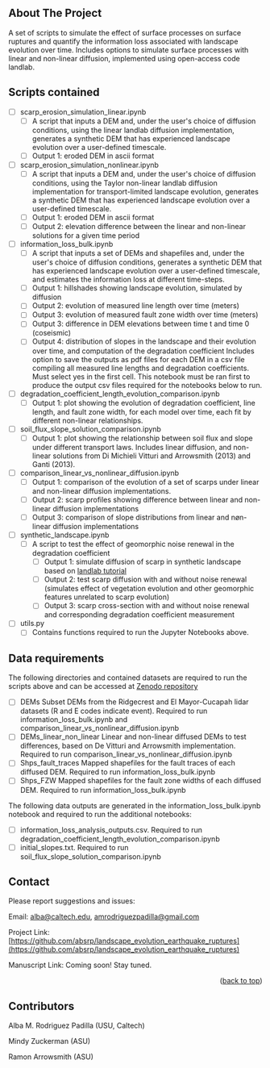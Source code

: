 <!-- ABOUT THE PROJECT -->
## About The Project
A set of scripts to simulate the effect of surface processes on surface ruptures and quantify the information loss associated with landscape evolution over time. Includes options to simulate surface processes with linear and non-linear diffusion, implemented using open-access code landlab.

## Scripts contained
- [ ] scarp_erosion_simulation_linear.ipynb
    - [ ] A script that inputs a DEM and, under the user's choice of diffusion conditions, using the linear landlab diffusion implementation, generates a synthetic DEM that has experienced landscape evolution over a  user-defined timescale. 
    - [ ] Output 1: eroded DEM in ascii format

- [ ] scarp_erosion_simulation_nonlinear.ipynb
    - [ ] A script that inputs a DEM and, under the user's choice of diffusion conditions, using the Taylor non-linear landlab diffusion implementation for transport-limited landscape evolution, generates a synthetic DEM that has experienced landscape evolution over a  user-defined timescale. 
    - [ ] Output 1: eroded DEM in ascii format
    - [ ] Output 2: elevation difference between the linear and non-linear solutions for a given time period

- [ ] information_loss_bulk.ipynb
    - [ ] A script that inputs a set of DEMs and shapefiles and, under the user's choice of diffusion conditions, generates a synthetic DEM that has experienced landscape evolution over a user-defined timescale, and estimates the information loss at different time-steps. 
    - [ ] Output 1: hillshades showing landscape evolution, simulated by diffusion
    - [ ] Output 2: evolution of measured line length over time (meters)
    - [ ] Output 3: evolution of measured fault zone width over time (meters)
    - [ ] Output 3: difference in DEM elevations between time t and time 0 (coseismic)
    - [ ] Output 4: distribution of slopes in the landscape and their evolution over time, and computation of the degradation coefficient
Includes option to save the outputs as pdf files for each DEM in a csv file compiling all measured line lengths and degradation coefficients. Must select yes in the first cell. This notebook must be ran first to produce the output csv files required for the notebooks below to run.

- [ ] degradation_coefficient_length_evolution_comparison.ipynb
    - [ ] Output 1: plot showing the evolution of degradation coefficient, line length, and fault zone width, for each model over time, each fit by different non-linear relationships.

- [ ] soil_flux_slope_solution_comparison.ipynb
    - [ ] Output 1: plot showing the relationship between soil flux and slope under different transport laws. Includes linear diffusion, and non-linear solutions from Di Michieli Vitturi and Arrowsmith (2013) and Ganti (2013).

- [ ] comparison_linear_vs_nonlinear_diffusion.ipynb
    - [ ] Output 1: comparison of the evolution of a set of scarps under linear and non-linear diffusion implementations.
    - [ ] Output 2: scarp profiles showing difference between linear and non-linear diffusion implementations
    - [ ] Output 3: comparison of slope distributions from linear and nøn-linear diffusion implementations

- [ ] synthetic_landscape.ipynb
  - [ ] A script to test the effect of geomorphic noise renewal in the degradation coefficient
    - [ ] Output 1: simulate diffusion of scarp in synthetic landscape based on [landlab tutorial](https://landlab.readthedocs.io/en/latest/tutorials/fault_scarp/landlab-fault-scarp.html)
    - [ ] Output 2: test scarp diffusion with and without noise renewal (simulates effect of vegetation evolution and other geomorphic features unrelated to scarp evolution)
    - [ ] Output 3: scarp cross-section with and without noise renewal and corresponding degradation coefficient measurement
        
- [ ] utils.py
    - [ ] Contains functions required to run the Jupyter Notebooks above. 

## Data requirements
The following directories and contained datasets are required to run the scripts above and can be accessed at [Zenodo repository](https://zenodo.org/records/10652348)

- [ ] DEMs
  Subset DEMs from the Ridgecrest and El Mayor-Cucapah lidar datasets (R and E codes indicate event). Required to run information_loss_bulk.ipynb and comparison_linear_vs_nonlinear_diffusion.ipynb
- [ ] DEMs_linear_non_linear
  Linear and non-linear diffused DEMs to test differences, based on De Vitturi and Arrowsmith implementation. Required to run comparison_linear_vs_nonlinear_diffusion.ipynb
- [ ] Shps_fault_traces
  Mapped shapefiles for the fault traces of each diffused DEM. Required to run information_loss_bulk.ipynb
- [ ] Shps_FZW
   Mapped shapefiles for the fault zone widths of each diffused DEM. Required to run information_loss_bulk.ipynb

The following data outputs are generated in the information_loss_bulk.ipynb notebook and required to run the additional notebooks: 
- [ ] information_loss_analysis_outputs.csv. Required to run degradation_coefficient_length_evolution_comparison.ipynb
- [ ] initial_slopes.txt. Required to run soil_flux_slope_solution_comparison.ipynb
<!-- CONTACT -->
## Contact

Please report suggestions and issues:

Email: alba@caltech.edu, amrodriguezpadilla@gmail.com

Project Link: [https://github.com/absrp/landscape_evolution_earthquake_ruptures](https://github.com/absrp/landscape_evolution_earthquake_ruptures)

Manuscript Link: Coming soon! Stay tuned.

<p align="right">(<a href="#readme-top">back to top</a>)</p>

<!-- CONTRIBUTORS -->
## Contributors

Alba M. Rodriguez Padilla (USU, Caltech)

Mindy Zuckerman (ASU)

Ramon Arrowsmith (ASU)
